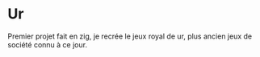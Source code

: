 # Ur
Premier projet fait en zig, je recrée le jeux royal de ur, plus ancien jeux de société connu à ce jour.
